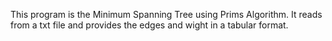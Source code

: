 This program is the Minimum Spanning Tree using Prims Algorithm. It reads from a txt file and provides the edges and wight in a tabular format.
